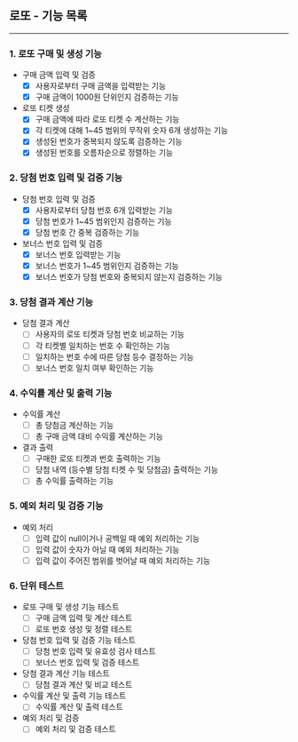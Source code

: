 ## 로또 - 기능 목록

---

### 1. 로또 구매 및 생성 기능
- 구매 금액 입력 및 검증
    - [x] 사용자로부터 구매 금액을 입력받는 기능
    - [x] 구매 금액이 1000원 단위인지 검증하는 기능
- 로또 티켓 생성
    - [x] 구매 금액에 따라 로또 티켓 수 계산하는 기능
    - [x] 각 티켓에 대해 1~45 범위의 무작위 숫자 6개 생성하는 기능
    - [x] 생성된 번호가 중복되지 않도록 검증하는 기능
    - [x] 생성된 번호를 오름차순으로 정렬하는 기능

### 2. 당첨 번호 입력 및 검증 기능
- 당첨 번호 입력 및 검증
    - [x] 사용자로부터 당첨 번호 6개 입력받는 기능
    - [x] 당첨 번호가 1~45 범위인지 검증하는 기능
    - [x] 당첨 번호 간 중복 검증하는 기능
- 보너스 번호 입력 및 검증
    - [x] 보너스 번호 입력받는 기능
    - [x] 보너스 번호가 1~45 범위인지 검증하는 기능
    - [x] 보너스 번호가 당첨 번호와 중복되지 않는지 검증하는 기능

### 3. 당첨 결과 계산 기능
- 당첨 결과 계산
    - [ ] 사용자의 로또 티켓과 당첨 번호 비교하는 기능
    - [ ] 각 티켓별 일치하는 번호 수 확인하는 기능
    - [ ] 일치하는 번호 수에 따른 당첨 등수 결정하는 기능
    - [ ] 보너스 번호 일치 여부 확인하는 기능

### 4. 수익률 계산 및 출력 기능
- 수익률 계산
    - [ ] 총 당첨금 계산하는 기능
    - [ ] 총 구매 금액 대비 수익률 계산하는 기능
- 결과 출력
    - [ ] 구매한 로또 티켓과 번호 출력하는 기능
    - [ ] 당첨 내역 (등수별 당첨 티켓 수 및 당첨금) 출력하는 기능
    - [ ] 총 수익률 출력하는 기능

### 5. 예외 처리 및 검증 기능
- 예외 처리
    - [ ] 입력 값이 null이거나 공백일 때 예외 처리하는 기능
    - [ ] 입력 값이 숫자가 아닐 때 예외 처리하는 기능
    - [ ] 입력 값이 주어진 범위를 벗어날 때 예외 처리하는 기능

### 6. 단위 테스트
- 로또 구매 및 생성 기능 테스트
    - [ ] 구매 금액 입력 및 계산 테스트
    - [ ] 로또 번호 생성 및 정렬 테스트
- 당첨 번호 입력 및 검증 기능 테스트
    - [ ] 당첨 번호 입력 및 유효성 검사 테스트
    - [ ] 보너스 번호 입력 및 검증 테스트
- 당첨 결과 계산 기능 테스트
    - [ ] 당첨 결과 계산 및 비교 테스트
- 수익률 계산 및 출력 기능 테스트
    - [ ] 수익률 계산 및 출력 테스트
- 예외 처리 및 검증
    - [ ] 예외 처리 및 검증 테스트
